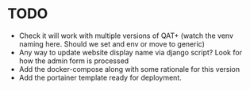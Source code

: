 # TODO

- Check it will work with multiple versions of QAT+ (watch the venv naming here. Should we set and env or move to generic)
- Any way to update website display name via django script? Look for how the admin form is processed
- Add the docker-compose along with some rationale for this version
- Add the portainer template ready for deployment.
